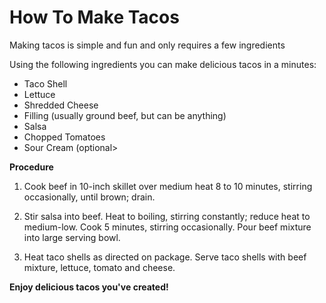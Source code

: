 # How To Make Tacos
<p1> Making tacos is simple and fun and only requires a few ingredients <p1>

<p1> Using the following ingredients you can make delicious tacos in a minutes: <p>
<ul>
  <li>Taco Shell</li>
  <li>Lettuce</li>
  <li>Shredded Cheese</li>
  <li>Filling (usually ground beef, but can be anything)</li>
  <li>Salsa</li>
  <li>Chopped Tomatoes</li>
  <li>Sour Cream (optional> </li>
</ul>

<p><b> Procedure </b></p>
<ol type="1">
  <li>Cook beef in 10-inch skillet over medium heat 8 to 10 minutes, stirring occasionally, until brown; drain. </li>
  <p> </p>
  <li>Stir salsa into beef. Heat to boiling, stirring constantly; reduce heat to medium-low. Cook 5 minutes, stirring occasionally. Pour beef mixture into large serving bowl.</li>
  <p> </p>
  <li>Heat taco shells as directed on package. Serve taco shells with beef mixture, lettuce, tomato and cheese.</li>
</ol>
  
  <p><b> Enjoy delicious tacos you've created!</b></p>

